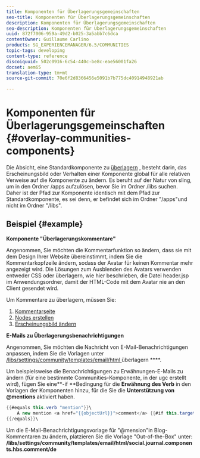 ```yaml
---
title: Komponenten für Überlagerungsgemeinschaften
seo-title: Komponenten für Überlagerungsgemeinschaften
description: Komponenten für Überlagerungsgemeinschaften
seo-description: Komponenten für Überlagerungsgemeinschaften
uuid: 872f7006-959a-49d2-b025-3a5abb7c6dca
contentOwner: Guillaume Carlino
products: SG_EXPERIENCEMANAGER/6.5/COMMUNITIES
topic-tags: developing
content-type: reference
discoiquuid: 502c0916-6c54-440c-be8c-eae56001fa26
docset: aem65
translation-type: tm+mt
source-git-commit: 70e6f2d8366456e5091b7b775dc40914948921ab

---
```



# Komponenten für Überlagerungsgemeinschaften {#overlay-communities-components}

Die Absicht, eine Standardkomponente zu [überlagern](/help/communities/client-customize.md#overlays) , besteht darin, das Erscheinungsbild oder Verhalten einer Komponente global für alle relativen Verweise auf die Komponente zu ändern. Es beruht auf der Natur von sling, um in den Ordner /apps aufzulösen, bevor Sie im Ordner /libs suchen. Daher ist der Pfad zur Komponente identisch mit dem Pfad zur Standardkomponente, es sei denn, er befindet sich im Ordner &quot;/apps&quot;und nicht im Ordner &quot;/libs&quot;.

## Beispiel {#example}

**Komponente &quot;Überlagerungskommentare&quot;**

Angenommen, Sie möchten die Kommentarfunktion so ändern, dass sie mit dem Design Ihrer Website übereinstimmt, indem Sie die Kommentarkopfzeile ändern, sodass der Avatar für keinen Kommentar mehr angezeigt wird. Die Lösungen zum Ausblenden des Avatars verwenden entweder CSS oder überlagern, wie hier beschrieben, die Datei header.jsp im Anwendungsordner, damit der HTML-Code mit dem Avatar nie an den Client gesendet wird.

Um Kommentare zu überlagern, müssen Sie:

1. [Kommentarseite](/help/communities/overlay-create-comments-page.md)
1. [Nodes erstellen](/help/communities/overlay-create-nodes.md)
1. [Erscheinungsbild ändern](/help/communities/overlay-alter-appearance.md)

**E-Mails zu Überlagerungsbenachrichtigungen**

Angenommen, Sie möchten die Nachricht von E-Mail-Benachrichtigungen anpassen, indem Sie die Vorlagen unter [/libs/settings/community/templates/email/html ](/help/communities/client-customize.md#overlays)überlagern ****.

Um beispielsweise die Benachrichtigungen zu Erwähnungen-E-Mails zu ändern (für eine bestimmte Communities-Komponente, in der ugc erstellt wird), fügen Sie eine**-if **Bedingung für die **Erwähnung des Verb** in den Vorlagen der Komponenten hinzu, für die Sie die **Unterstützung von @mentions** aktiviert haben.

```java
{{#equals this.verb "mention"}}\
    A new mention <a href="{{objectUrl}}">comment</a> {{#if this.target.properties.[jcr:title]}}to the article "{{{target.displayName}}}" {{/if}}was added by {{{user.name}}} on {{dateUtil this.published format="EEE, d MMM yyyy HH:mm:ss z"}}.\n \
{{/equals}}\
```

Um die E-Mail-Benachrichtigungsvorlage für &quot;@mension&quot;in Blog-Kommentaren zu ändern, platzieren Sie die Vorlage &quot;Out-of-the-Box&quot; unter: **/libs/settings/community/templates/email/html/social.journal.components.hbs.comment/de**
